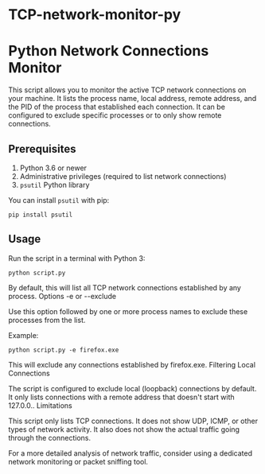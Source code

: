 # TCP-network-monitor-py

# Python Network Connections Monitor

This script allows you to monitor the active TCP network connections on your machine. It lists the process name, local address, remote address, and the PID of the process that established each connection. It can be configured to exclude specific processes or to only show remote connections.

## Prerequisites

1. Python 3.6 or newer
2. Administrative privileges (required to list network connections)
3. `psutil` Python library

You can install `psutil` with pip:

```shell
pip install psutil
```
## Usage

Run the script in a terminal with Python 3:

```
python script.py
```

By default, this will list all TCP network connections established by any process.
Options
-e or --exclude

Use this option followed by one or more process names to exclude these processes from the list.

Example:
```
python script.py -e firefox.exe
```

This will exclude any connections established by firefox.exe.
Filtering Local Connections

The script is configured to exclude local (loopback) connections by default. It only lists connections with a remote address that doesn't start with 127.0.0..
Limitations

This script only lists TCP connections. It does not show UDP, ICMP, or other types of network activity. It also does not show the actual traffic going through the connections.

For a more detailed analysis of network traffic, consider using a dedicated network monitoring or packet sniffing tool.
